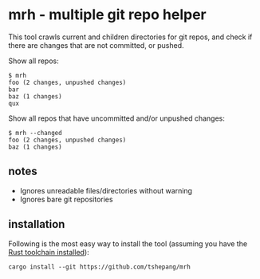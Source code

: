 # mrh - multiple git repo helper

This tool crawls current and children directories for git repos,
and check if there are changes that are not committed, or pushed.

Show all repos:

    $ mrh
    foo (2 changes, unpushed changes)
    bar
    baz (1 changes)
    qux

Show all repos that have uncommitted and/or unpushed changes:

    $ mrh --changed
    foo (2 changes, unpushed changes)
    baz (1 changes)


## notes

- Ignores unreadable files/directories without warning
- Ignores bare git repositories


## installation

Following is the most easy way to install the tool
(assuming you have the [Rust toolchain installed][install]):

    cargo install --git https://github.com/tshepang/mrh

[install]: https://www.rust-lang.org/en-US/install.html
